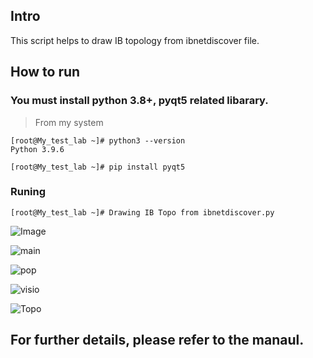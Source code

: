 ## Intro

 This script helps to draw IB topology from ibnetdiscover file.
 

## How to run

 ### You must install python 3.8+, pyqt5 related libarary. 

> From my system
     
```
[root@My_test_lab ~]# python3 --version
Python 3.9.6

[root@My_test_lab ~]# pip install pyqt5

```

 ### Runing
      

```
[root@My_test_lab ~]# Drawing IB Topo from ibnetdiscover.py

```
![Image](https://github.com/user-attachments/assets/7e9b8b90-a8d5-483e-98fe-b1061e6c9346)

![main](https://github.com/HyungKwang/My-Programing/assets/91254602/fbf670fd-9a11-46a7-8fd0-415cbd412eaf)

![pop](https://github.com/HyungKwang/My-Programing/assets/91254602/1327ad37-f221-4a72-b489-d1f8875d13d7)

![visio](https://github.com/HyungKwang/My-Programing/assets/91254602/8addb4bd-6225-433c-b21d-f7daa4b04ffd)

![Topo](https://github.com/HyungKwang/My-Programing/assets/91254602/6175cb2c-59d8-4fea-a275-87070aefacd1)



## For further details, please refer to the manaul.
